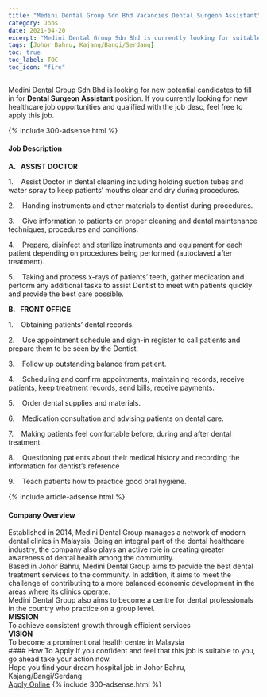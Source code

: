 ```yaml
---
title: "Medini Dental Group Sdn Bhd Vacancies Dental Surgeon Assistant" 
category: Jobs 
date: 2021-04-20 
excerpt: "Medini Dental Group Sdn Bhd is currently looking for suitable person to fill in the Dental Surgeon Assistant which positioned at Johor Bahru, Kajang/Bangi/Serdang" 
tags: [Johor Bahru, Kajang/Bangi/Serdang] 
toc: true 
toc_label: TOC 
toc_icon: "fire" 
--- 
```


<p>Medini Dental Group Sdn Bhd is looking for new potential candidates to fill in for <b>Dental Surgeon Assistant</b> position. If you currently looking for new healthcare job opportunities and qualified with the job desc, feel free to apply this job.
</p>{% include 300-adsense.html %} 
<div><div><h4>Job Description</h4></div><div><div><span><div><p><strong>A.&#160;&#160;&#160;ASSIST DOCTOR</strong></p><p>1.&#160;&#160;&#160;&#160;Assist Doctor in dental cleaning including holding suction tubes and water spray to keep patients&#8217; mouths clear and dry during procedures.</p><p>2.&#160;&#160;&#160;&#160;Handing instruments and other materials to dentist during procedures.</p><p>3.&#160;&#160;&#160;&#160;Give information to patients on proper cleaning and dental maintenance techniques, procedures and conditions.</p><p>4.&#160;&#160;&#160;&#160;Prepare, disinfect and sterilize instruments and equipment for each patient depending on procedures being performed (autoclaved after treatment).</p><p>5.&#160;&#160;&#160;&#160;Taking and process x-rays of patients&#8217; teeth, gather medication and perform any additional tasks to assist Dentist to meet with patients quickly and provide the best care possible.</p><p><strong>B.&#160;&#160;&#160;FRONT OFFICE</strong></p><p>1.&#160;&#160;&#160;&#160;Obtaining patients&#8217; dental records.</p><p>2.&#160;&#160;&#160;&#160;Use appointment schedule and sign-in register to call patients and prepare them to be seen by the Dentist.</p><p>3.&#160;&#160;&#160;&#160;Follow up outstanding balance from patient.</p><p>4.&#160;&#160;&#160;&#160;Scheduling and confirm appointments, maintaining records, receive patients, keep treatment records, send bills, receive payments.</p><p>5.&#160;&#160;&#160;&#160;Order dental supplies and materials.</p><p>6.&#160;&#160;&#160;&#160;Medication consultation and advising patients on dental care.</p><p>7.&#160;&#160;&#160;&#160;Making patients feel comfortable before, during and after dental treatment.</p><p>8.&#160;&#160;&#160;&#160;Questioning patients about their medical history and recording the information for dentist&#8217;s reference</p><p>9.&#160;&#160;&#160;&#160;Teach patients how to practice good oral hygiene.</p></div></span></div></div></div> 
{% include article-adsense.html %} 
<div><div><h4>Company Overview</h4></div><div><div><span><div><div>
<div>Established in 2014, Medini Dental Group manages a network of modern dental clinics in Malaysia. Being an integral part of the dental healthcare industry, the company also plays an active role in creating greater awareness of dental health among the community.</div>
<div>Based in Johor Bahru, Medini Dental Group aims to provide the best dental treatment services to the community. In addition, it aims to meet the challenge of contributing to a more balanced economic development in the areas&#160;where its clinics operate.</div>
<div>Medini Dental Group also aims to become a centre for dental professionals in the country who practice on a group level.</div>
<div>
<div><strong>MISSION</strong><br>
To achieve consistent growth through efficient services</div>
<div><strong>VISION</strong><br>
To become a prominent oral health centre in Malaysia</div>
</div>
</div></div></span></div></div></div> 
#### How To Apply 
If you confident and feel that this job is suitable to you, go ahead take your action now. <br/> 
Hope you find your dream hospital job in Johor Bahru, Kajang/Bangi/Serdang. <br/> 
<a href="https://www.jobstreet.com.my/en/job/dental-surgeon-assistant-4542515?jobId=jobstreet-my-job-4542515" class="btn btn--warning" target="_blank" rel="nofollow noopenner">Apply Online</a> 
{% include 300-adsense.html %} 